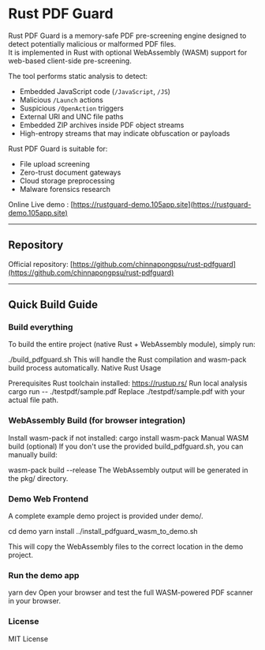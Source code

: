 # Rust PDF Guard

Rust PDF Guard is a memory-safe PDF pre-screening engine designed to detect potentially malicious or malformed PDF files.  
It is implemented in Rust with optional WebAssembly (WASM) support for web-based client-side pre-screening.

The tool performs static analysis to detect:
- Embedded JavaScript code (`/JavaScript`, `/JS`)
- Malicious `/Launch` actions
- Suspicious `/OpenAction` triggers
- External URI and UNC file paths
- Embedded ZIP archives inside PDF object streams
- High-entropy streams that may indicate obfuscation or payloads

Rust PDF Guard is suitable for:
- File upload screening
- Zero-trust document gateways
- Cloud storage preprocessing
- Malware forensics research

Online Live demo : [https://rustguard-demo.105app.site](https://rustguard-demo.105app.site)

---

## Repository

Official repository: [https://github.com/chinnapongpsu/rust-pdfguard](https://github.com/chinnapongpsu/rust-pdfguard)

---

## Quick Build Guide

### Build everything

To build the entire project (native Rust + WebAssembly module), simply run:

./build_pdfguard.sh
This will handle the Rust compilation and wasm-pack build process automatically.
Native Rust Usage

Prerequisites
Rust toolchain installed: https://rustup.rs/
Run local analysis
cargo run -- ./testpdf/sample.pdf
Replace ./testpdf/sample.pdf with your actual file path.

### WebAssembly Build (for browser integration)

Install wasm-pack if not installed:
cargo install wasm-pack
Manual WASM build (optional)
If you don't use the provided build_pdfguard.sh, you can manually build:

wasm-pack build --release
The WebAssembly output will be generated in the pkg/ directory.

### Demo Web Frontend

A complete example demo project is provided under demo/.

cd demo
yarn install
../install_pdfguard_wasm_to_demo.sh

This will copy the WebAssembly files to the correct location in the demo project.

### Run the demo app
yarn dev
Open your browser and test the full WASM-powered PDF scanner in your browser.


### License

MIT License

